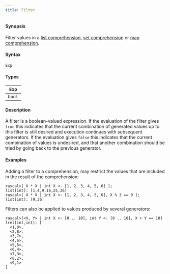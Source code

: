 ```yaml
---
title: Filter
---
```


#### Synopsis

Filter values in a [list comprehension](../../../../Rascal/Expressions/Values/List/Comprehension/index.md), [set comprehension](../../../../Rascal/Expressions/Values/Set/Comprehension/index.md) or [map comprehension](../../../../Rascal/Expressions/Values/Map/Comprehension/index.md).

#### Syntax

`Exp`

#### Types

| `Exp`  |
| --- |
| `bool`   |


#### Description

A  filter is a boolean-valued expression. 
If the evaluation of the filter gives `true` this indicates that the current combination of generated values up 
to this filter is still desired and execution continues with subsequent generators. 
If the evaluation gives `false` this indicates that the current combination of values is undesired, 
and that another combination should be tried by going back to the previous generator.

#### Examples

Adding a filter to a comprehension, may restrict the values that are included in the result of the comprehension:

```rascal-shell 
rascal>[ X * X | int X <- [1, 2, 3, 4, 5, 6] ];
list[int]: [1,4,9,16,25,36]
rascal>[ X * X | int X <- [1, 2, 3, 4, 5, 6], X % 3 == 0 ];
list[int]: [9,36]
```
Filters can also be applied to values produced by several generators:

```rascal-shell ,continue
rascal>[<X, Y> | int X <- [0 .. 10], int Y <- [0 .. 10], X + Y == 10]
lrel[int,int]: [
  <1,9>,
  <2,8>,
  <3,7>,
  <4,6>,
  <5,5>,
  <6,4>,
  <7,3>,
  <8,2>,
  <9,1>
]
```


